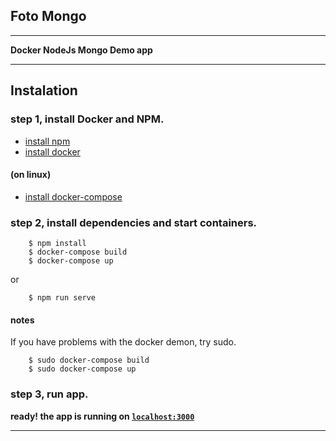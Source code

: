 ## Foto Mongo

---
__Docker NodeJs Mongo Demo app__

---

## Instalation

### step 1, install Docker and NPM.

 - [install npm](https://www.npmjs.com/get-npm)
 - [install docker](https://docs.docker.com/install/)

#### (on linux)

 - [install docker-compose](https://docs.docker.com/compose/install/)  

### step 2, install dependencies and start containers.

```code6yy
    $ npm install 
    $ docker-compose build
    $ docker-compose up
```

or 

```
    $ npm run serve
```

#### notes

If you have problems with the docker demon, try sudo.

```code
    $ sudo docker-compose build
    $ sudo docker-compose up
```

### step 3, run app.

__ready! the app is running on [`localhost:3000`](localhost:3000)__

***
